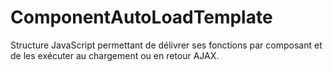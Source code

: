 ComponentAutoLoadTemplate
=========================

Structure JavaScript permettant de délivrer ses fonctions par composant et de les exécuter au chargement ou en retour AJAX.
